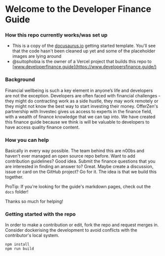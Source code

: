 # Welcome to the Developer Finance Guide 

### How this repo currently works/was set up

- This is a copy of the [docusaurus.io](https://www.docusaurus.io) getting started template. You'll see that the code hasn't been cleaned up yet and some of the placeholder images are lying around
- @suitophobia is the owner of a Vercel project that builds this repo to [www.developerfinance.guide](https://www.developersfinance.guide/)

### Background

Financial wellbeing is such a key element in anyone’s life and developers are not the exception.
Developers are often faced with financial challenges - they might do contracting work as a side hustle, they may work remotely or they might not know the best way to start investing their money.
OfferZen's partnership with Investec gives us access to experts in the finance field, with a wealth of finance knowledge that we can tap into.
We have created this finance guide because we think is will be valuable to developers to have access quality finance content.

### How you can help

Basically in every way possible. The team behind this are n00bs and haven't ever managed an open source repo before. Want to add contribution guidelines? Good idea. Submit the finance questions that you are interested in finding an answer to? Great. Maybe create a discussion, issue or card on the GitHub project? Go for it. The idea is that we build this together.

ProTip: If you're looking for the guide's markdown pages, check out the `docs` folder!

Thanks so much for helping!

### Getting started with the repo

In order to make a contribution or edit, fork the repo and request merges in. 
Consider dockerising the development to avoid conflicts with the contributor's local system.

```
npm install
npm run build
```
